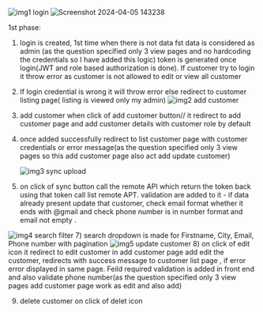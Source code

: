 ![img1 login](https://github.com/Anuradha-A-H/customer-appplication/assets/119663653/a19554eb-2437-48d7-b4e7-d343ee4eaaf4)
![Screenshot 2024-04-05 143238](https://github.com/Anuradha-A-H/customer-appplication/assets/119663653/ad1ef898-e1e8-4f6a-a284-592cc2c69cc1)

1st phase:
1) login is created, 1st time when there is not data fst data is considered as admin (as the question specified only 3 view pages and no hardcoding the credentials so I have added this logic)
   token is generated once login(JWT  and role based authorization is done). If customer try to login it throw error as customer is not allowed to edit or view all customer
3) If login credential is wrong it will throw error else redirect to customer listing page( listing is viewed only my admin)
 ![img2 add customer](https://github.com/Anuradha-A-H/customer-appplication/assets/119663653/0068bd6e-156c-48a3-8a00-92423791310e)
4) add customer when click of add customer button// it redirect to add customer page and add customer details with customer role by default
5) once added successfully redirect to list customer page with customer credentials or error message(as the question specified only 3 view pages so this add customer page also act add update customer)

      ![img3 sync upload](https://github.com/Anuradha-A-H/customer-appplication/assets/119663653/17c58550-8283-4835-a07c-c328674faaa4)
6) on click of sync button call the remote API which return the token back using that token call list remote APT. validation are added to it - if data already present update that customer, check email format whether it ends with @gmail and check phone number is in number format and email not empty .

   
![img4 search filter](https://github.com/Anuradha-A-H/customer-appplication/assets/119663653/f03d72c8-bb44-4daf-b037-f2af7bde46dc)
7) search dropdown is made for Firstname, City, Email, Phone number with pagination
 ![img5 update customer](https://github.com/Anuradha-A-H/customer-appplication/assets/119663653/c5fd4f61-0514-4a1e-83c8-06f66585eb23)
8) on click of edit icon it redirect to  edit customer in add customer page add edit the customer, redirects with success message to customer list page , if error error displayed in same page. Feild required validation is added in front end and also validate phone number(as the question specified only 3 view pages add customer page work as edit and also add)

9) delete customer on click of delet icon



   

